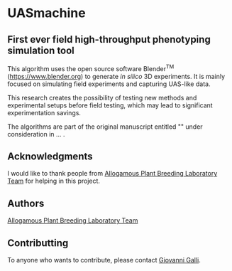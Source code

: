 # UASmachine
## First ever field high-throughput phenotyping simulation tool

This algorithm uses the open source software Blender<sup>TM</sup> (https://www.blender.org) to generate <i>in silico</i> 3D experiments. It is mainly focused on simulating field experiments and capturing UAS-like data.

This research creates the possibility of testing new methods and experimental setups before field testing, which may lead to significant experimentation savings.

The algorithms are part of the original manuscript entitled "" under consideration in ... .

## Acknowledgments

I would like to thank people from [Allogamous Plant Breeding Laboratory Team](http://www.genetica.esalq.usp.br/alogamas/index2.html) for helping 
in this project. 

## Authors

[Allogamous Plant Breeding Laboratory Team](http://www.genetica.esalq.usp.br/alogamas/index2.html)

## Contributting
To anyone who wants to contribute, please contact [Giovanni Galli](mailto:giovannigalli@usp.br).

